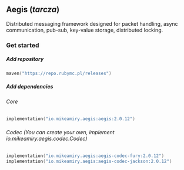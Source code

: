 ## Aegis (*tarcza*)

Distributed messaging framework designed for packet handling, async communication, pub-sub,
key-value storage, distributed locking.

### Get started

##### Add repository

```kotlin
maven("https://repo.rubymc.pl/releases")
```

##### Add dependencies

###### Core
```kotlin
implementation("io.mikeamiry.aegis:aegis:2.0.12")
```

###### Codec (You can create your own, implement io.mikeamiry.aegis.codec.Codec)
```kotlin
implementation("io.mikeamiry.aegis:aegis-codec-fury:2.0.12")
implementation("io.mikeamiry.aegis:aegis-codec-jackson:2.0.12")
```
